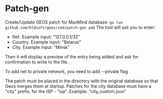 # Patch-gen
Create/Update GEOS patch for MaxMind database:
`
go run github.com/bldsoft/geos/cmd/patch-gen add
`
The tool will ask you to enter:
- Net. Example input: "127.0.0.1/32"
- Country. Example input: "Belarus"
- City. Example input: "Minsk"

Then it will display a preview of the entry being added and ask for confirmation to write to the file.

To add net to private network, you need to add --private flag

The patch must be placed in the directory with the original database so that Geos merges them at startup.
Patches for the city database must have a "city" prefix, for the ISP - "isp". Example: "city_custom.json"